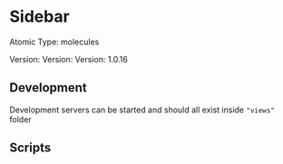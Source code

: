 # Sidebar

Atomic Type: molecules

Version: Version: Version: 1.0.16



## Development

Development servers can be started and should all exist inside `"views"` folder

## Scripts
